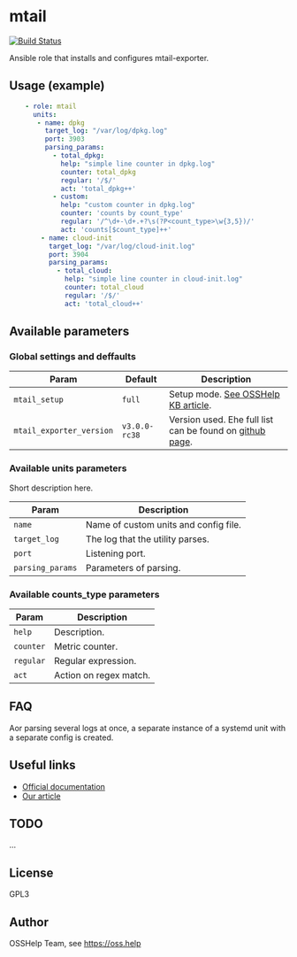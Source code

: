 # mtail

[![Build Status](https://drone.osshelp.ru/api/badges/ansible/mtail/status.svg)](https://drone.osshelp.ru/ansible/mtail)

Ansible role that installs and configures mtail-exporter.

## Usage (example)

```yaml
    - role: mtail
      units:
       - name: dpkg
         target_log: "/var/log/dpkg.log"
         port: 3903
         parsing_params:
           - total_dpkg:
             help: "simple line counter in dpkg.log"
             counter: total_dpkg
             regular: '/$/'
             act: 'total_dpkg++'
           - custom:
             help: "custom counter in dpkg.log"
             counter: 'counts by count_type'
             regular: '/^\d+-\d+.+?\s(?P<count_type>\w{3,5})/'
             act: 'counts[$count_type]++'
        - name: cloud-init
          target_log: "/var/log/cloud-init.log"
          port: 3904
          parsing_params:
            - total_cloud:
              help: "simple line counter in cloud-init.log"
              counter: total_cloud
              regular: '/$/'
              act: 'total_cloud++'
```

## Available parameters

### Global settings and deffaults

| Param | Default | Description |
| -----------| ----------- | ----------- |
| `mtail_setup`| `full` | Setup mode. [See OSSHelp KB article](https://oss.help/kb4895). |
| `mtail_exporter_version`| `v3.0.0-rc38` | Version used. Еhe full list can be found on [github page](https://github.com/google/mtail/releases). |

### Available units parameters

Short description here.

| Param | Description |
| ------| ----------- |
| `name`| Name of custom units and config file. |
| `target_log`| The log that the utility parses.  |
| `port`| Listening port. |
| `parsing_params`| Parameters of parsing. |

### Available counts_type parameters

| Param | Description |
| ------| ----------- |
| `help`| Description. |
| `counter`| Metric counter. |
| `regular`| Regular expression. |
| `act`| Action on regex match. |

## FAQ

Аor parsing several logs at once, a separate instance of a systemd unit with a separate config is created.

## Useful links

- [Official documentation](https://github.com/google/mtail)
- [Our article](https://oss.help/kb7147)

## TODO

...

## License

GPL3

## Author

OSSHelp Team, see <https://oss.help>
